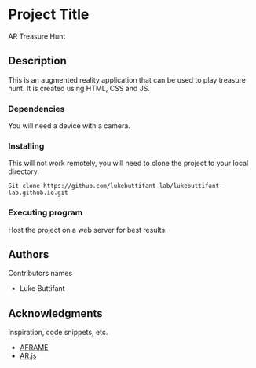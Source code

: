 # Project Title
AR Treasure Hunt

## Description

This is an augmented reality application that can be used to play treasure hunt. It is created using HTML, CSS and JS.

### Dependencies
You will need a device with a camera.

### Installing
This will not work remotely, you will need to clone the project to your local directory. 
```
Git clone https://github.com/lukebuttifant-lab/lukebuttifant-lab.github.io.git
```

### Executing program
Host the project on a web server for best results.

## Authors

Contributors names

* Luke Buttifant  

## Acknowledgments

Inspiration, code snippets, etc.
* [AFRAME](https://aframe.io/releases/1.2.0/aframe.min.js)
* [AR.js](https://jeromeetienne.github.io/AR.js/aframe/build/aframe-ar.js)
